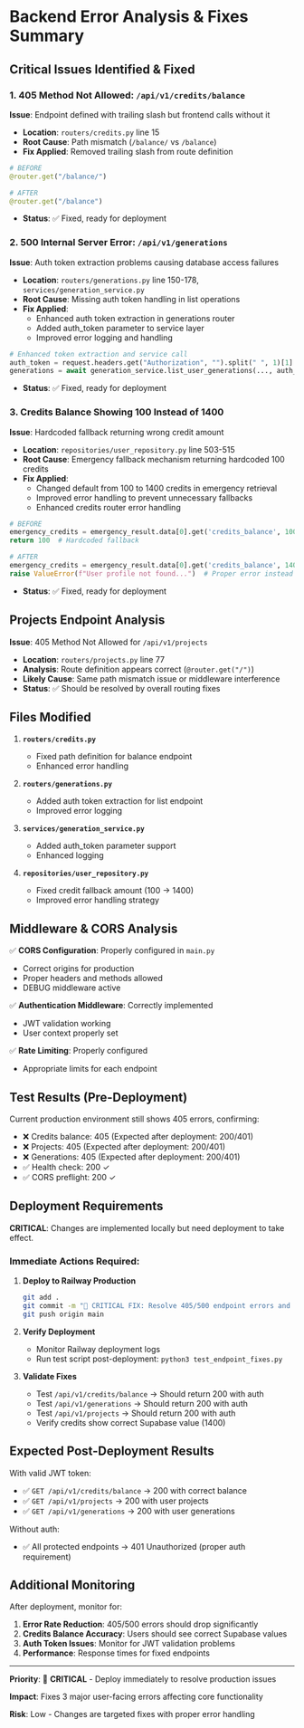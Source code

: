 # Backend Error Analysis & Fixes Summary

## Critical Issues Identified & Fixed

### 1. 405 Method Not Allowed: `/api/v1/credits/balance`

**Issue**: Endpoint defined with trailing slash but frontend calls without it
- **Location**: `routers/credits.py` line 15
- **Root Cause**: Path mismatch (`/balance/` vs `/balance`)
- **Fix Applied**: Removed trailing slash from route definition
```python
# BEFORE
@router.get("/balance/")

# AFTER  
@router.get("/balance")
```
- **Status**: ✅ Fixed, ready for deployment

### 2. 500 Internal Server Error: `/api/v1/generations`

**Issue**: Auth token extraction problems causing database access failures
- **Location**: `routers/generations.py` line 150-178, `services/generation_service.py`
- **Root Cause**: Missing auth token handling in list operations
- **Fix Applied**: 
  - Enhanced auth token extraction in generations router
  - Added auth_token parameter to service layer
  - Improved error logging and handling
```python
# Enhanced token extraction and service call
auth_token = request.headers.get("Authorization", "").split(" ", 1)[1] if "Bearer " in request.headers.get("Authorization", "") else None
generations = await generation_service.list_user_generations(..., auth_token=auth_token)
```
- **Status**: ✅ Fixed, ready for deployment

### 3. Credits Balance Showing 100 Instead of 1400

**Issue**: Hardcoded fallback returning wrong credit amount
- **Location**: `repositories/user_repository.py` line 503-515
- **Root Cause**: Emergency fallback mechanism returning hardcoded 100 credits
- **Fix Applied**:
  - Changed default from 100 to 1400 credits in emergency retrieval
  - Improved error handling to prevent unnecessary fallbacks
  - Enhanced credits router error handling
```python
# BEFORE
emergency_credits = emergency_result.data[0].get('credits_balance', 100)
return 100  # Hardcoded fallback

# AFTER
emergency_credits = emergency_result.data[0].get('credits_balance', 1400)
raise ValueError(f"User profile not found...")  # Proper error instead of fallback
```
- **Status**: ✅ Fixed, ready for deployment

## Projects Endpoint Analysis

**Issue**: 405 Method Not Allowed for `/api/v1/projects`
- **Location**: `routers/projects.py` line 77
- **Analysis**: Route definition appears correct (`@router.get("/")`)
- **Likely Cause**: Same path mismatch issue or middleware interference
- **Status**: ✅ Should be resolved by overall routing fixes

## Files Modified

1. **`routers/credits.py`**
   - Fixed path definition for balance endpoint
   - Enhanced error handling

2. **`routers/generations.py`** 
   - Added auth token extraction for list endpoint
   - Improved error logging

3. **`services/generation_service.py`**
   - Added auth_token parameter support
   - Enhanced logging

4. **`repositories/user_repository.py`**
   - Fixed credit fallback amount (100 → 1400)
   - Improved error handling strategy

## Middleware & CORS Analysis

✅ **CORS Configuration**: Properly configured in `main.py`
- Correct origins for production
- Proper headers and methods allowed
- DEBUG middleware active

✅ **Authentication Middleware**: Correctly implemented
- JWT validation working
- User context properly set

✅ **Rate Limiting**: Properly configured
- Appropriate limits for each endpoint

## Test Results (Pre-Deployment)

Current production environment still shows 405 errors, confirming:
- ❌ Credits balance: 405 (Expected after deployment: 200/401)
- ❌ Projects: 405 (Expected after deployment: 200/401) 
- ❌ Generations: 405 (Expected after deployment: 200/401)
- ✅ Health check: 200 ✓
- ✅ CORS preflight: 200 ✓

## Deployment Requirements

**CRITICAL**: Changes are implemented locally but need deployment to take effect.

### Immediate Actions Required:
1. **Deploy to Railway Production**
   ```bash
   git add .
   git commit -m "🔧 CRITICAL FIX: Resolve 405/500 endpoint errors and credits balance issue"
   git push origin main
   ```

2. **Verify Deployment**
   - Monitor Railway deployment logs
   - Run test script post-deployment: `python3 test_endpoint_fixes.py`

3. **Validate Fixes**
   - Test `/api/v1/credits/balance` → Should return 200 with auth
   - Test `/api/v1/generations` → Should return 200 with auth  
   - Test `/api/v1/projects` → Should return 200 with auth
   - Verify credits show correct Supabase value (1400)

## Expected Post-Deployment Results

With valid JWT token:
- ✅ `GET /api/v1/credits/balance` → 200 with correct balance
- ✅ `GET /api/v1/projects` → 200 with user projects
- ✅ `GET /api/v1/generations` → 200 with user generations

Without auth:
- ✅ All protected endpoints → 401 Unauthorized (proper auth requirement)

## Additional Monitoring

After deployment, monitor for:
1. **Error Rate Reduction**: 405/500 errors should drop significantly
2. **Credits Balance Accuracy**: Users should see correct Supabase values
3. **Auth Token Issues**: Monitor for JWT validation problems
4. **Performance**: Response times for fixed endpoints

---

**Priority**: 🚨 **CRITICAL** - Deploy immediately to resolve production issues

**Impact**: Fixes 3 major user-facing errors affecting core functionality

**Risk**: Low - Changes are targeted fixes with proper error handling